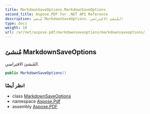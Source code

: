 ```yaml
---
title: MarkdownSaveOptions.MarkdownSaveOptions
second_title: Aspose.PDF for .NET API Reference
description: مُنشئ MarkdownSaveOptions. المُنشئ الافتراضي
type: docs
weight: 10
url: /ar/net/aspose.pdf/markdownsaveoptions/markdownsaveoptions/
---
```

## مُنشئ MarkdownSaveOptions

المُنشئ الافتراضي.

```csharp
public MarkdownSaveOptions()
```

### انظر أيضًا

* class [MarkdownSaveOptions](../)
* namespace [Aspose.Pdf](../../../aspose.pdf/)
* assembly [Aspose.PDF](../../../)